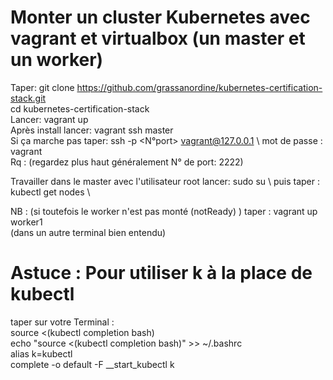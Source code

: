  # Monter un cluster Kubernetes avec vagrant et virtualbox (un master et un worker)
Taper: git clone https://github.com/grassanordine/kubernetes-certification-stack.git \
cd kubernetes-certification-stack \
Lancer: vagrant up \
Après install lancer: vagrant ssh master \
Si ça marche pas taper:  ssh -p <N°port> vagrant@127.0.0.1 \ 
mot de passe : vagrant \
Rq : (regardez plus haut généralement N° de port: 2222) 

Travailler dans le master avec l'utilisateur root lancer: sudo su \ 
puis taper : kubectl get nodes \

NB : (si toutefois le worker n'est pas monté (notReady) ) taper : vagrant up worker1 \
(dans un autre terminal bien entendu) 

# Astuce : Pour utiliser k à la place de kubectl 
taper sur votre Terminal :\
source <(kubectl completion bash) \
echo "source <(kubectl completion bash)" >> ~/.bashrc \
alias k=kubectl \
complete -o default -F __start_kubectl k

